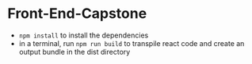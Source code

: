 # Front-End-Capstone

- `npm install` to install the dependencies
- in a terminal, run `npm run build` to transpile react code and create an output bundle in the dist directory
